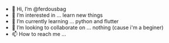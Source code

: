 - 👋 Hi, I’m @ferdousbag  
- 👀 I’m interested in ... learn new things
- 🌱 I’m currently learning ... python and flutter
- 💞️ I’m looking to collaborate on ... nothing (cause i'm a beginer)
- 📫 How to reach me ...

<!---
ferdousbag/ferdousbag 
--->

